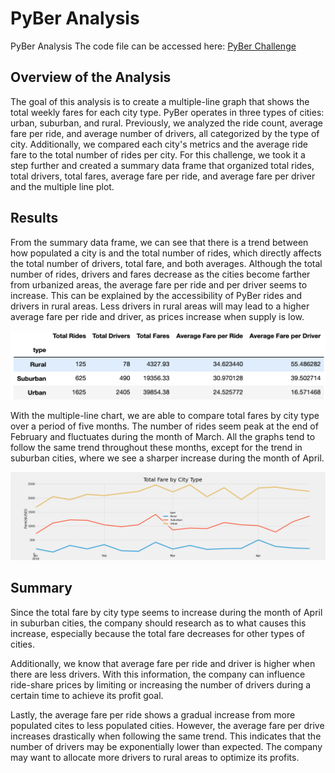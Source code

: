 # PyBer Analysis
PyBer Analysis
The code file can be accessed here: [PyBer Challenge](https://github.com/mahmedjilani/PyBer_Analysis/blob/main/PyBer_Challenge_starter_code.ipynb)

## Overview of the Analysis

The goal of this analysis is to create a multiple-line graph that shows the total weekly fares for each city type. PyBer operates in three types of cities: urban, suburban, and rural. Previously, we analyzed the ride count, average fare per ride, and average number of drivers, all categorized by the type of city. Additionally, we compared each city's metrics and the average ride fare to the total number of rides per city. For this challenge, we took it a step further and created a summary data frame that organized total rides, total drivers, total fares, average fare per ride, and average fare per driver and the multiple line plot.

## Results
From the summary data frame, we can see that there is a trend between how populated a city is and the total number of rides, which directly affects the total number of drivers, total fare, and both averages. Although the total number of rides, drivers and fares decrease as the cities become farther from urbanized areas, the average fare per ride and per driver seems to increase. This can be explained by the accessibility of PyBer rides and drivers in rural areas. Less drivers in rural areas will may lead to a higher average fare per ride and driver, as prices increase when supply is low.

![image](https://github.com/mahmedjilani/PyBer_Analysis/blob/main/analysis/Summary_DataFrame.png)

With the multiple-line chart, we are able to compare total fares by city type over a period of five months. The number of rides seem peak at the end of February and fluctuates during the month of March. All the graphs tend to follow the same trend throughout these months, except for the trend in suburban cities, where we see a sharper increase during the month of April.

![image](https://github.com/mahmedjilani/PyBer_Analysis/blob/main/analysis/PyBer_fare_summary.png)

## Summary
Since the total fare by city type seems to increase during the month of April in suburban cities, the company should research as to what causes this increase, especially because the total fare decreases for other types of cities.

Additionally, we know that average fare per ride and driver is higher when there are less drivers. With this information, the company can influence ride-share prices by limiting or increasing the number of drivers during a certain time to achieve its profit goal.

Lastly, the average fare per ride shows a gradual increase from more populated cites to less populated cities. However, the average fare per drive increases drastically when following the same trend. This indicates that the number of drivers may be exponentially lower than expected. The company may want to allocate more drivers to rural areas to optimize its profits.
